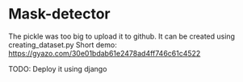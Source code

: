 # Mask-detector

The pickle was too big to upload it to github. It can be created using creating_dataset.py
Short demo: https://gyazo.com/30e01bdab61e2478ad4ff746c61c4522


TODO: Deploy it using django
